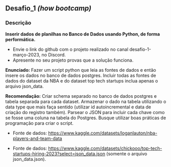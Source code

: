 ## Desafio_1 _(how bootcamp)_

### Descrição
**Inserir dados de planilhas no Banco de Dados usando Python, de forma performática.**
 - Envie o link do github com o projeto realizado no canal desafio-1-março-2023, no Discord.
 - Apresente no seu projeto provas que a solução funciona. 

**Enunciado:** Fazer um script python que leia as fontes de dados e então insere os dados no banco de dados postgres. Incluir todas as fontes de dados do dataset da NBA e do dataset top tech startups inclua apenas o arquivo json_data.

**Recomendação:** Criar schema separado no banco de dados postgres e tabela separada para cada dataset. Armazenar o dado na tabela utilizando o data type que mais faça sentido (utilizar id autoincremental e data de criação do registro também). Parsear o JSON para incluir cada chave como se fosse uma coluna na tabela do Postgres. Busque utilizar boas práticas de programação para criar o script.

 - Fonte de dados: https://www.kaggle.com/datasets/loganlauton/nba-players-and-team-data

 - Fonte de dados: https://www.kaggle.com/datasets/chickooo/top-tech-startups-hiring-2023?select=json_data.json (somente o arquivo json_data.json).